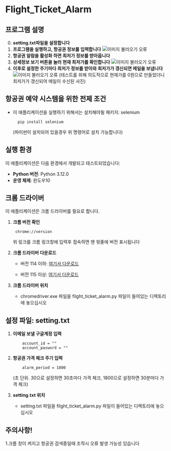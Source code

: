 # Flight_Ticket_Alarm
## 프로그램 설명
0. **setting.txt파일을 설정합니다**
1. **프로그램을 실행하고, 항공권 정보를 입력합니다**
        ![이미지 불러오기 오류](image/1.jpg)
2. **항공권 알람을 활성화 하면 최저가 정보를 받아옵니다**
3. **상세정보 보기 버튼을 눌러 현재 최저가를 확인합니다**
        ![이미지 불러오기 오류](image/3.jpg)
4. **이후로 설정한 주기마다 최저가 정보를 받아와 최저가가 갱신되면 메일을 보냅니다**
        ![이미지 불러오기 오류](image/4.jpg)
   (테스트를 위해 의도적으로 현재가를 0원으로 만들었더니 최저가가 갱신되어 메일이 수신된 사진)

## 항공권 예약 시스템을 위한 전제 조건
- 이 애플리케이션을 실행하기 위해서는 설치해야될 패키지: selenium

        pip install selenium 

    (파이썬이 설치되어 있을경우 위 명령어로 설치 가능합니다)


## 실행 환경
이 애플리케이션은 다음 환경에서 개발되고 테스트되었습니다:

- **Python 버전**: Python 3.12.0
- **운영 체제**: 윈도우10


## 크롬 드라이버
이 애플리케이션은 크롬 드라이버를 필요로 합니다. 

1. **크롬 버전 확인**

        chrome://version
    
    위 링크를 크롬 링크창에 입력후 접속하면 맨 윗줄에 버전 표시됩니다


2. **크롬 드라이버 다운로드**

   - 버전 114 이하: [여기서 다운로드](https://chromedriver.chromium.org/downloads)
   
   - 버전 115 이상: [여기서 다운로드](https://googlechromelabs.github.io/chrome-for-testing/)


4. **크롬 드라이버 위치**
   - chromedriver.exe 파일을 filght_ticket_alarm.py 파일이 들어있는 디렉토리에 놓으십시오


## 설정 파일: setting.txt
1. **이메일 보낼 구글계정 입력**
   
           account_id = ""
           account_pasword = ""

2. **항공권 가격 체크 주기 입력**
   
           alarm_period = 1800

   (초 단위. 30으로 설정하면 30초마다 가격 체크, 1800으로 설정하면 30분마다 가격 체크)
   
3. **setting.txt 위치**
   - setting.txt 파일을 filght_ticket_alarm.py 파일이 들어있는 디렉토리에 놓으십시오


## 주의사항!
1.크롬 창이 켜지고 항공권 검색중일때 조작시 오류 발생 가능성 있습니다





